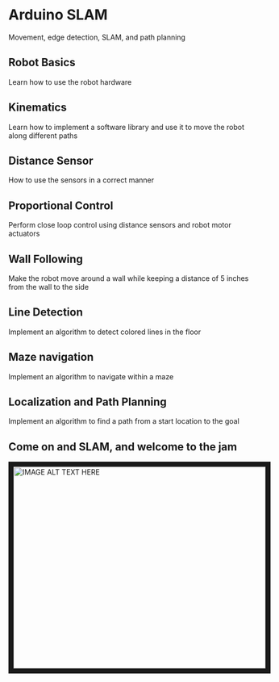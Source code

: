 # Arduino SLAM
Movement, edge detection, SLAM, and path planning

## Robot Basics
Learn how to use the robot hardware

## Kinematics
Learn how to implement a software library and use it to move the robot along different paths

## Distance Sensor
How to use the sensors in a correct manner

## Proportional Control
Perform close loop control using distance sensors and robot motor actuators

## Wall Following
Make the robot move around a wall while keeping a distance of 5 inches from the wall to the side

## Line Detection
Implement an algorithm to detect colored lines in the floor

## Maze navigation
Implement an algorithm to navigate within a maze

## Localization and Path Planning
Implement an algorithm to find a path from a start location to the goal

## Come on and SLAM, and welcome to the jam

<a href="http://www.youtube.com/watch?feature=player_embedded&v=J9FImc2LOr8
" target="_blank"><img src="http://img.youtube.com/vi/J9FImc2LOr8/0.jpg" 
alt="IMAGE ALT TEXT HERE" width="500" height="400" border="10" /></a>
